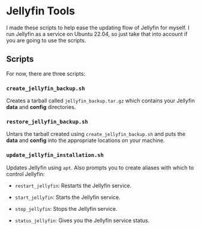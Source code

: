 # Jellyfin Tools
I made these scripts to help ease the updating flow of Jellyfin for myself. I run Jellyfin as a service on Ubuntu 22.04, so just take that into account if you are going to use the scripts.

## Scripts
For now, there are three scripts:

### `create_jellyfin_backup.sh`

Creates a tarball called `jellyfin_backup.tar.gz` which contains your Jellyfin **data** and **config** directories.

### `restore_jellyfin_backup.sh`

Untars the tarball created using `create_jellyfin_backup.sh` and puts the **data** and **config** into the appropriate locations on your machine.

### `update_jellyfin_installation.sh`

Updates Jellyfin using `apt`. Also prompts you to create aliases with which to control Jellyfin:

- `restart_jellyfin`: Restarts the Jellyfin service.

- `start_jellyfin`: Starts the Jellyfin service.

- `stop_jellyfin`: Stops the Jellyfin service.

- `status_jellyfin`: Gives you the Jellyfin service status.